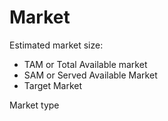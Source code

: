 # Market

Estimated market size:
* TAM or Total Available market
* SAM or Served Available Market
* Target Market

Market type